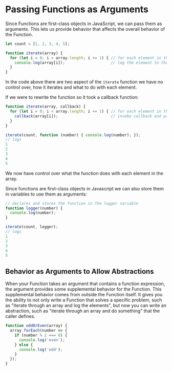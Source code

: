 # Passing Functions as Arguments
Since Functions are first-class objects in JavaScript, we can pass them as arguments. This lets us provide behavior that affects the overall behavior of the Function.

```js
let count = [1, 2, 3, 4, 5];

function iterate(array) {
  for (let i = 0; i < array.length; i += 1) { // for each element in the Array
    console.log(array[i]);                    // log the element to the console
  }
}
```
In the code above there are two aspect of the `iterate` function we have no control over, how it iterates and what to do with each element.

If we were to rewrite the function so it took a callback function:
```js
function iterate(array, callback) {
  for (let i = 0; i < array.length; i += 1) { // for each element in the Array
    callback(array[i]);                       // invoke callback and pass the element
  }
}

iterate(count, function (number) { console.log(number); });
// logs
1
2
3
4
5
```
We now have control over what the function does with each element in the array. 

Since functions are first-class objects in Javascript we can also store them in variables to use them as arguments:
```js
// declares and stores the function in the logger variable
function logger(number) {
  console.log(number);
}

iterate(count, logger);
// logs
1
2
3
4
5
```

## Behavior as Arguments to Allow Abstractions
When your Function takes an argument that contains a function expression, the argument provides some supplemental behavior for the Function. This supplemental behavior comes from outside the Function itself. It gives you the ability to not only write a Function that solves a specific problem, such as "iterate through an array and log the elements", but now you can write an abstraction, such as "iterate through an array and do something" that the caller defines.

```js
function oddOrEven(array) {
  array.forEach(number => {
    if (number % 2 === 0) {
      console.log('even');
    } else {
      console.log('odd');
    }
  });
}
```